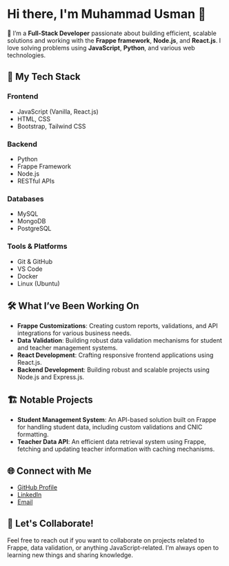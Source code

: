 # Hi there, I'm Muhammad Usman 👋

🔭 I’m a **Full-Stack Developer** passionate about building efficient, scalable solutions and working with the **Frappe framework**, **Node.js**, and **React.js**. I love solving problems using **JavaScript**, **Python**, and various web technologies.

## 🚀 My Tech Stack

### Frontend
- JavaScript (Vanilla, React.js)
- HTML, CSS
- Bootstrap, Tailwind CSS

### Backend
- Python
- Frappe Framework
- Node.js
- RESTful APIs

### Databases
- MySQL
- MongoDB
- PostgreSQL

### Tools & Platforms
- Git & GitHub
- VS Code
- Docker
- Linux (Ubuntu)

## 🛠️ What I’ve Been Working On
- **Frappe Customizations**: Creating custom reports, validations, and API integrations for various business needs.
- **Data Validation**: Building robust data validation mechanisms for student and teacher management systems.
- **React Development**: Crafting responsive frontend applications using React.js.
- **Backend Development**: Building robust and scalable projects using Node.js and Express.js.

## 🏗️ Notable Projects
- **Student Management System**: An API-based solution built on Frappe for handling student data, including custom validations and CNIC formatting.
- **Teacher Data API**: An efficient data retrieval system using Frappe, fetching and updating teacher information with caching mechanisms.

## 🌐 Connect with Me
- [GitHub Profile](https://github.com/usman8786)
- [LinkedIn](https://www.linkedin.com/in/muhammad-usman111)
- [Email](mailto:usman.mushtaq8786@gmail.com)

## 💬 Let's Collaborate!
Feel free to reach out if you want to collaborate on projects related to Frappe, data validation, or anything JavaScript-related. I’m always open to learning new things and sharing knowledge.
